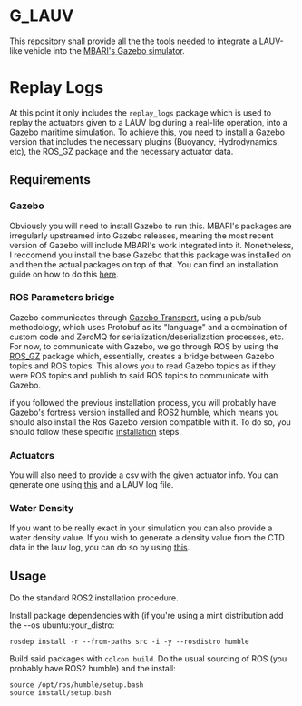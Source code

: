 # G_LAUV

This repository shall provide all the the tools needed to integrate a LAUV-like vehicle into the [MBARI's Gazebo simulator](https://github.com/osrf/lrauv). 

# Replay Logs
At this point it only includes the ```replay_logs``` package which is used to replay the actuators given to a LAUV log during a real-life operation, into a Gazebo maritime simulation. To achieve this, you need to install a Gazebo version that includes the necessary plugins (Buoyancy, Hydrodynamics, etc), the ROS_GZ package and the necessary actuator data. 

## Requirements

### Gazebo
Obviously you will need to install Gazebo to run this. MBARI's packages are irregularly upstreamed into Gazebo releases, meaning the most recent version of Gazebo will include MBARI's work integrated into it. Nonetheless, I reccomend you install the base Gazebo that this package was installed on and then the actual packages on top of that. You can find an installation guide on how to do this [here](https://github.com/osrf/lrauv/wiki/Installation#build-from-source). 

### ROS Parameters bridge

Gazebo communicates through [Gazebo Transport](https://gazebosim.org/api/transport/14/introduction.html), using a pub/sub methodology, which uses Protobuf as its "language" and a combination of custom code and ZeroMQ for serialization/deserialization processes, etc. For now, to communicate with Gazebo, we go through ROS by using the [ROS_GZ](https://github.com/gazebosim/ros_gz/tree/humble) package which, essentially, creates a bridge between Gazebo topics and ROS topics. This allows you to read Gazebo topics as if they were ROS topics and publish to said ROS topics to communicate with Gazebo. 

if you followed the previous installation process, you will probably have Gazebo's fortress version installed and ROS2 humble, which means you should also install the Ros Gazebo version compatible with it. To do so, you should follow these specific [installation](https://github.com/gazebosim/ros_gz/tree/humble) steps. 

### Actuators 

You will also need to provide a csv with the given actuator info. You can generate one using [this](https://github.com/LSTS/pyimclsts/tree/feature/extractAct) and a LAUV log file. 

### Water Density

If you want to be really exact in your simulation you can also provide a water density value. If you wish to generate a density value from the CTD data in the lauv log, you can do so by using [this](https://github.com/LSTS/pyimclsts).

## Usage

Do the standard ROS2 installation procedure.

Install package dependencies with (if you're using a mint distribution add the --os ubuntu:your_distro: 

```
rosdep install -r --from-paths src -i -y --rosdistro humble
```

Build said packages with ``colcon build``. Do the usual sourcing of ROS (you probably have ROS2 humble) and the install:
```
source /opt/ros/humble/setup.bash
source install/setup.bash
```


